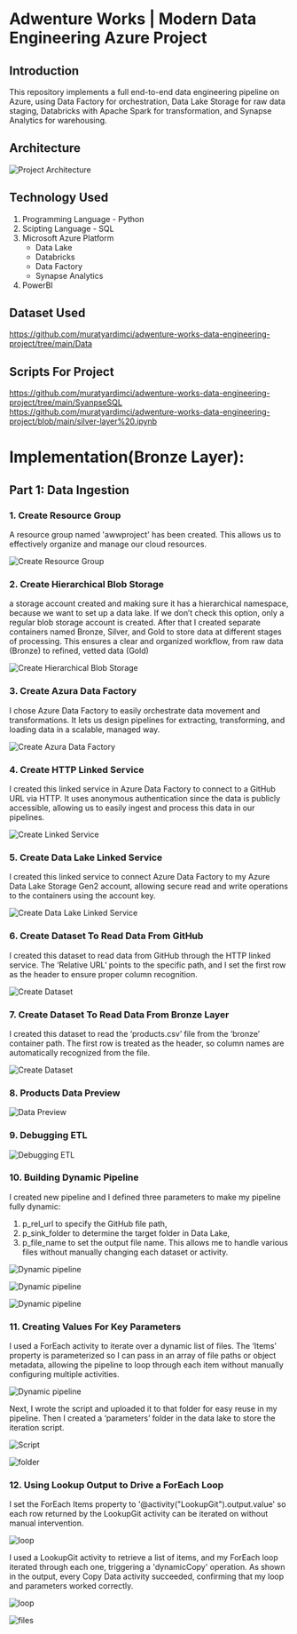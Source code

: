 # Adwenture Works | Modern Data Engineering Azure Project

## Introduction
This repository implements a full end-to-end data engineering pipeline on Azure, using Data Factory for orchestration, Data Lake Storage for raw data staging, Databricks with Apache Spark for transformation, and Synapse Analytics for warehousing.

## Architecture
![Project Architecture](Architecture.png)

## Technology Used
1. Programming Language - Python
2. Scipting Language - SQL
3. Microsoft Azure Platform
   - Data Lake
   - Databricks
   - Data Factory
   - Synapse Analytics
 4. PowerBI

## Dataset Used
https://github.com/muratyardimci/adwenture-works-data-engineering-project/tree/main/Data

## Scripts For Project
https://github.com/muratyardimci/adwenture-works-data-engineering-project/tree/main/SyanpseSQL
https://github.com/muratyardimci/adwenture-works-data-engineering-project/blob/main/silver-layer%20.ipynb

# Implementation(Bronze Layer):

## Part 1: Data Ingestion
### 1. Create Resource Group
A resource group named 'awwproject' has been created. This allows us to effectively organize and manage our cloud resources.

![Create Resource Group](Implementation-photos/1-Create-Resource-Group.png)

### 2. Create Hierarchical Blob Storage
a storage account created and making sure it has a hierarchical namespace, because we want to set up a data lake. If we don’t check this option, only a regular blob storage account is created. After that I created separate containers named Bronze, Silver, and Gold to store data at different stages of processing. This ensures a clear and organized workflow, from raw data (Bronze) to refined, vetted data (Gold)

![Create Hierarchical Blob Storage](Implementation-photos/2-Create-Hierarchical-Blob-Storage.png)

### 3. Create Azura Data Factory
I chose Azure Data Factory to easily orchestrate data movement and transformations. It lets us design pipelines for extracting, transforming, and loading data in a scalable, managed way.

![Create Azura Data Factory](Implementation-photos/3-Create-adf.png)

### 4. Create HTTP Linked Service
I created this linked service in Azure Data Factory to connect to a GitHub URL via HTTP. It uses anonymous authentication since the data is publicly accessible, allowing us to easily ingest and process this data in our pipelines.

![Create Linked Service](Implementation-photos/4-create-linked-service.png)

### 5. Create Data Lake Linked Service
I created this linked service to connect Azure Data Factory to my Azure Data Lake Storage Gen2 account, allowing secure read and write operations to the containers using the account key.

![Create Data Lake Linked Service](Implementation-photos/5-create-linked-service-for-datalake.png)

### 6. Create Dataset To Read Data From GitHub
I created this dataset to read data from GitHub through the HTTP linked service. The ‘Relative URL’ points to the specific path, and I set the first row as the header to ensure proper column recognition.

![Create Dataset](Implementation-photos/6-to-source-github-link-added.png)

### 7. Create Dataset To Read Data From Bronze Layer
I created this dataset to read the ‘products.csv’ file from the ‘bronze’ container path. The first row is treated as the header, so column names are automatically recognized from the file.

![Create Dataset](Implementation-photos/7--to-sink(destination)-datalake-link-added.png)

### 8. Products Data Preview

![Data Preview](Implementation-photos/8-products-data-preview.png)

### 9. Debugging ETL

![Debugging ETL](Implementation-photos/9-debug-etl.png)

### 10. Building Dynamic Pipeline
I created new pipeline and I defined three parameters to make my pipeline fully dynamic:
1. p_rel_url to specify the GitHub file path,
2. p_sink_folder to determine the target folder in Data Lake,
3. p_file_name to set the output file name.
This allows me to handle various files without manually changing each dataset or activity.

![Dynamic pipeline](Implementation-photos/10-create-parameter.png)

![Dynamic pipeline](Implementation-photos/11-create-parameter-source.png)

![Dynamic pipeline](Implementation-photos/12-create-parameter-sink.png)

### 11. Creating Values For Key Parameters
I used a ForEach activity to iterate over a dynamic list of files. The ‘Items’ property is parameterized so I can pass in an array of file paths or object metadata, allowing the pipeline to loop through each item without manually configuring multiple activities.

![Dynamic pipeline](Implementation-photos/13-for-each.png)

Next, I wrote the script and uploaded it to that folder for easy reuse in my pipeline. Then I created a ‘parameters’ folder in the data lake to store the iteration script.

![Script](Implementation-photos/13-Iterations_script.png)

![folder](Implementation-photos/14-parameter-folder.png)

### 12. Using Lookup Output to Drive a ForEach Loop
I set the ForEach Items property to '@activity("LookupGit").output.value' so each row returned by the LookupGit activity can be iterated on without manual intervention.

![loop](Implementation-photos/15-json-pulled-lookup-connected-to-foreach.png)

I used a LookupGit activity to retrieve a list of items, and my ForEach loop iterated through each one, triggering a 'dynamicCopy' operation. As shown in the output, every Copy Data activity succeeded, confirming that my loop and parameters worked correctly.

![loop](Implementation-photos/16-Iterating.png)

![files](Implementation-photos/17.png)







